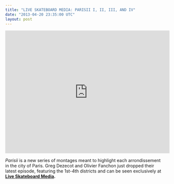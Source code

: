 ```yaml
---
title: "LIVE SKATEBOARD MEDIA: PARISII I, II, III, AND IV"
date: "2013-04-20 23:35:00 UTC"
layout: post
---
```


<p><iframe frameborder="0" height="393" src="http://player.vimeo.com/video/64450363?title=0&amp;byline=0&amp;portrait=0&amp;color=ffffff" width="524"></iframe></p>
<p><em>Parisii</em> is a new series of montages meant to highlight each arrondissement in the city of Paris. Greg Dezecot and Olivier Fanchon just dropped their latest episode, featuring the 1st-4th districts and can be seen exclusively at <strong><a href="http://liveskateboardmedia.com/en" target="_blank">Live Skateboard Media</a>. </strong><span><br/></span></p>
